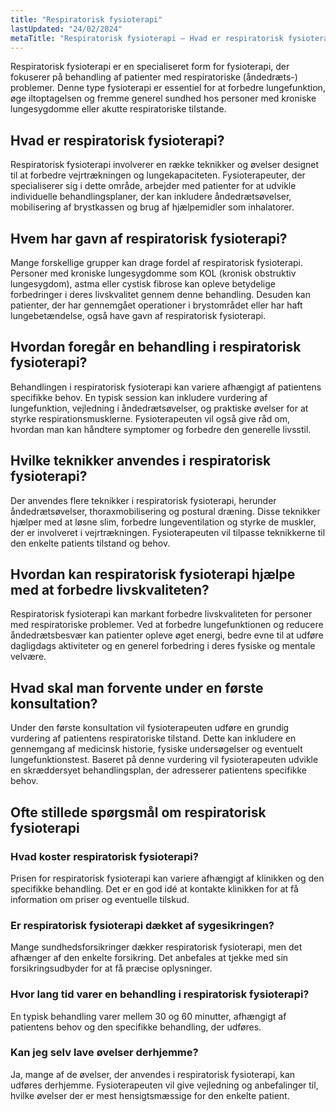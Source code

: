 ```yaml
---
title: "Respiratorisk fysioterapi"
lastUpdated: "24/02/2024"
metaTitle: "Respiratorisk fysioterapi – Hvad er respiratorisk fysioterapi?"
---
```


Respiratorisk fysioterapi er en specialiseret form for fysioterapi, der fokuserer på behandling af patienter med respiratoriske (åndedræts-) problemer. Denne type fysioterapi er essentiel for at forbedre lungefunktion, øge iltoptagelsen og fremme generel sundhed hos personer med kroniske lungesygdomme eller akutte respiratoriske tilstande.

## Hvad er respiratorisk fysioterapi?

Respiratorisk fysioterapi involverer en række teknikker og øvelser designet til at forbedre vejrtrækningen og lungekapaciteten. Fysioterapeuter, der specialiserer sig i dette område, arbejder med patienter for at udvikle individuelle behandlingsplaner, der kan inkludere åndedrætsøvelser, mobilisering af brystkassen og brug af hjælpemidler som inhalatorer.

## Hvem har gavn af respiratorisk fysioterapi?

Mange forskellige grupper kan drage fordel af respiratorisk fysioterapi. Personer med kroniske lungesygdomme som KOL (kronisk obstruktiv lungesygdom), astma eller cystisk fibrose kan opleve betydelige forbedringer i deres livskvalitet gennem denne behandling. Desuden kan patienter, der har gennemgået operationer i brystområdet eller har haft lungebetændelse, også have gavn af respiratorisk fysioterapi.

## Hvordan foregår en behandling i respiratorisk fysioterapi?

Behandlingen i respiratorisk fysioterapi kan variere afhængigt af patientens specifikke behov. En typisk session kan inkludere vurdering af lungefunktion, vejledning i åndedrætsøvelser, og praktiske øvelser for at styrke respirationsmusklerne. Fysioterapeuten vil også give råd om, hvordan man kan håndtere symptomer og forbedre den generelle livsstil.

## Hvilke teknikker anvendes i respiratorisk fysioterapi?

Der anvendes flere teknikker i respiratorisk fysioterapi, herunder åndedrætsøvelser, thoraxmobilisering og postural dræning. Disse teknikker hjælper med at løsne slim, forbedre lungeventilation og styrke de muskler, der er involveret i vejrtrækningen. Fysioterapeuten vil tilpasse teknikkerne til den enkelte patients tilstand og behov.

## Hvordan kan respiratorisk fysioterapi hjælpe med at forbedre livskvaliteten?

Respiratorisk fysioterapi kan markant forbedre livskvaliteten for personer med respiratoriske problemer. Ved at forbedre lungefunktionen og reducere åndedrætsbesvær kan patienter opleve øget energi, bedre evne til at udføre dagligdags aktiviteter og en generel forbedring i deres fysiske og mentale velvære.

## Hvad skal man forvente under en første konsultation?

Under den første konsultation vil fysioterapeuten udføre en grundig vurdering af patientens respiratoriske tilstand. Dette kan inkludere en gennemgang af medicinsk historie, fysiske undersøgelser og eventuelt lungefunktionstest. Baseret på denne vurdering vil fysioterapeuten udvikle en skræddersyet behandlingsplan, der adresserer patientens specifikke behov.

## Ofte stillede spørgsmål om respiratorisk fysioterapi

### Hvad koster respiratorisk fysioterapi?

Prisen for respiratorisk fysioterapi kan variere afhængigt af klinikken og den specifikke behandling. Det er en god idé at kontakte klinikken for at få information om priser og eventuelle tilskud.

### Er respiratorisk fysioterapi dækket af sygesikringen?

Mange sundhedsforsikringer dækker respiratorisk fysioterapi, men det afhænger af den enkelte forsikring. Det anbefales at tjekke med sin forsikringsudbyder for at få præcise oplysninger.

### Hvor lang tid varer en behandling i respiratorisk fysioterapi?

En typisk behandling varer mellem 30 og 60 minutter, afhængigt af patientens behov og den specifikke behandling, der udføres.

### Kan jeg selv lave øvelser derhjemme?

Ja, mange af de øvelser, der anvendes i respiratorisk fysioterapi, kan udføres derhjemme. Fysioterapeuten vil give vejledning og anbefalinger til, hvilke øvelser der er mest hensigtsmæssige for den enkelte patient.